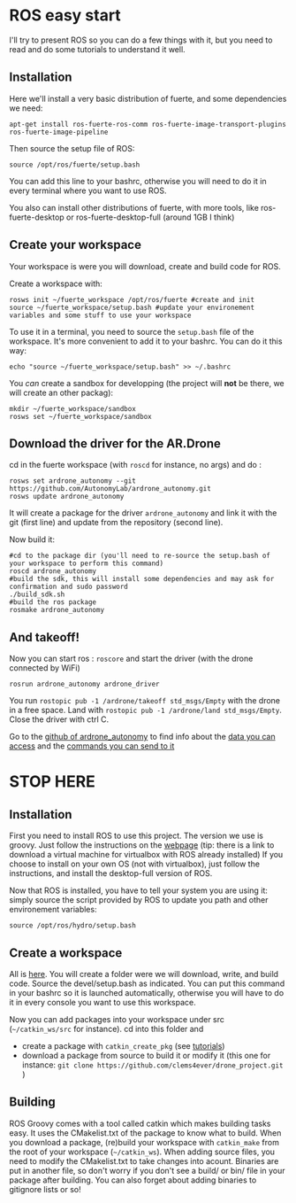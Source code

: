 ROS easy start
==============

I'll try to present ROS so you can do a few things with it, but you need to read and do some tutorials to understand it well.

Installation
----------
Here we'll install a very basic distribution of fuerte, and some dependencies we need:

	apt-get install ros-fuerte-ros-comm ros-fuerte-image-transport-plugins ros-fuerte-image-pipeline

Then source the setup file of ROS:

	source /opt/ros/fuerte/setup.bash

You can add this line to your bashrc, otherwise you will need to do it in every terminal where you want to use ROS.

You also can install other distributions of fuerte, with more tools, like ros-fuerte-desktop or ros-fuerte-desktop-full (around 1GB I think)

Create your workspace
-------------------

Your workspace is were you will download, create and build code for ROS.

Create a workspace with:

	rosws init ~/fuerte_workspace /opt/ros/fuerte #create and init
	source ~/fuerte_workspace/setup.bash #update your environement variables and some stuff to use your workspace

To use it in a terminal, you need to source the `setup.bash` file of the workspace.
It's more convenient to add it to your bashrc. You can do it this way:

	echo "source ~/fuerte_workspace/setup.bash" >> ~/.bashrc

You _can_ create a sandbox for developping (the project will __not__ be there, we will create an other packag):

	mkdir ~/fuerte_workspace/sandbox
	rosws set ~/fuerte_workspace/sandbox

Download the driver for the AR.Drone
-----------------------------------

cd in the fuerte workspace (with `roscd` for instance, no args) and do :

	rosws set ardrone_autonomy --git https://github.com/AutonomyLab/ardrone_autonomy.git
	rosws update ardrone_autonomy

It will create a package for the driver `ardrone_autonomy` and link it with the git (first line) and update from the repository (second line).

Now build it:

	#cd to the package dir (you'll need to re-source the setup.bash of your workspace to perform this command)
	roscd ardrone_autonomy 
	#build the sdk, this will install some dependencies and may ask for confirmation and sudo password
	./build_sdk.sh
	#build the ros package
	rosmake ardrone_autonomy

And takeoff!
-----------

Now you can start ros : `roscore`
and start the driver (with the drone connected by WiFi)

	rosrun ardrone_autonomy ardrone_driver


You run `rostopic pub -1 /ardrone/takeoff std_msgs/Empty` with the drone in a free space.
Land with `rostopic pub -1 /ardrone/land std_msgs/Empty`.
Close the driver with ctrl C.

Go to the [github of ardrone_autonomy](https://github.com/AutonomyLab/ardrone_autonomy) to find info about the [data you can access](https://github.com/AutonomyLab/ardrone_autonomy#reading-from-ar-drone) and the [commands you can send to it](https://github.com/AutonomyLab/ardrone_autonomy#sending-commands-to-ar-drone)


STOP HERE
========


Installation
-----------
First you need to install ROS to use this project.
The version we use is groovy. Just follow the instructions on the [webpage](wiki.ros.org/groovy/Installation) (tip: there is a link to download a virtual machine for virtualbox with ROS already installed)
If you choose to install on your own OS (not with virtualbox), just follow the instructions, and install the desktop-full version of ROS.

Now that ROS is installed, you have to tell your system you are using it: simply source the script provided by ROS to update you path and other environement variables:

	source /opt/ros/hydro/setup.bash

Create a workspace
------------------

All is [here](http://wiki.ros.org/catkin/Tutorials/create_a_workspace).
You will create a folder were we will download, write, and build code.
Source the devel/setup.bash as indicated. You can put this command in your bashrc so it is launched automatically, otherwise you will have to do it in every console you want to use this workspace.

Now you can add packages into your workspace under src (`~/catkin_ws/src` for instance). cd into this folder and

* create a package with `catkin_create_pkg` (see [tutorials](http://wiki.ros.org/ROS/Tutorials))
* download a package from source to build it or modify it (this one for instance: `git clone https://github.com/clems4ever/drone_project.git` )

Building
--------
ROS Groovy comes with a tool called catkin which makes building tasks easy. It uses the CMakelist.txt of the package to know what to build.
When you download a package, (re)build your workspace with `catkin_make` from the root of your workspace (`~/catkin_ws`).
When adding source files, you need to modify the CMakelist.txt to take changes into acount.
Binaries are put in another file, so don't worry if you don't see a build/ or bin/ file in your package after building. You can also forget about adding binaries to gitignore lists or so!
